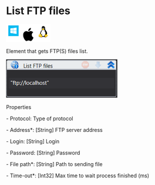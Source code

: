# List FTP files

![](<../../../../.gitbook/assets/image (105).png>)

Element that gets FTP(S) files list.

![](<../../../../.gitbook/assets/List FTP files.png>)

Properties

&#x20;\-  Protocol: Type of protocol&#x20;

&#x20;\-  Address\*: \[String] FTP server address

&#x20;\-  Login: \[String] Login

&#x20;\-  Password: \[String] Password

&#x20;\-  File path\*: \[String] Path to sending file

&#x20;\- Time-out\*: \[Int32] Max time to wait process finished (ms)
